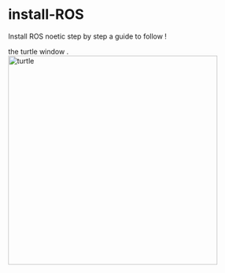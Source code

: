 # install-ROS
Install ROS noetic step by step a guide to follow ! 

the turtle window .
<img width="425" alt="turtle" src="https://github.com/user-attachments/assets/67de84a5-7249-41f2-991b-a63123673479">
